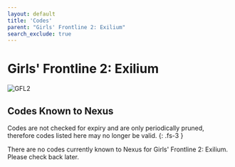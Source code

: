 ```yaml
---
layout: default
title: 'Codes'
parent: "Girls' Frontline 2: Exilium"
search_exclude: true
---
```


# Girls' Frontline 2: Exilium

![GFL2](https://cdn.discordapp.com/emojis/1356717156255006992.png)

## Codes Known to Nexus

Codes are not checked for expiry and are only periodically pruned, therefore codes listed here may no longer be valid.
{: .fs-3 }

There are no codes currently known to Nexus for Girls' Frontline 2: Exilium. Please check back later.